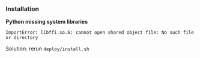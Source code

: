 
### Installation 
__Python missing system libraries__
```
ImportError: libffi.so.6: cannot open shared object file: No such file or directory
```
Solution: rerun `deploy/install.sh`
